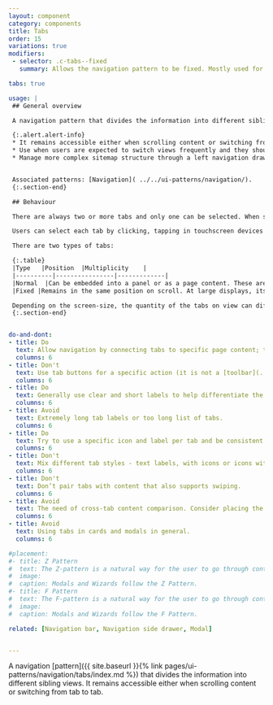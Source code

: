 ```yaml
---
layout: component
category: components
title: Tabs
order: 15
variations: true
modifiers:
 - selector: .c-tabs--fixed
   summary: Allows the navigation pattern to be fixed. Mostly used for mobile solutions.

tabs: true

usage: |
 ## General overview

 A navigation pattern that divides the information into different sibling views.

 {:.alert.alert-info}
 * It remains accessible either when scrolling content or switching from tab to tab.
 * Use when users are expected to switch views frequently and they should be highly aware of equally important views.
 * Manage more complex sitemap structure through a left navigation drawer.


 Associated patterns: [Navigation]( ../../ui-patterns/navigation/).
 {:.section-end}

 ## Behaviour

 There are always two or more tabs and only one can be selected. When selected each tab displays a view with contents beneath.

 Users can select each tab by clicking, tapping in touchscreen devices or by keyboard through tabbing and pressing the ‘Enter’ key.

 There are two types of tabs:

 {:.table}
 |Type   |Position  |Multiplicity    |
 |----------|----------------|-------------|
 |Normal  |Can be embedded into a panel or as a page content. These are aligned to the left.|As the number increases/the tabs are squeezed to each other.|
 |Fixed |Remains in the same position on scroll. At large displays, its aligned to the left and in small its distributed to occupy full width (fitted tabs).|In large displays its the same as default. In small displays (below 960px), if there are more than 3 tabs the user can swipe to scroll and reach the rest.  |

 Depending on the screen-size, the quantity of the tabs on view can differ but the **number should be the same within the same app**.
 {:.section-end}


do-and-dont:
- title: Do
  text: Allow navigation by connecting tabs to specific page content; through tab selection or content swiping.
  columns: 6
- title: Don't
  text: Use tab buttons for a specific action (it is not a [toolbar](../../ui-patterns/tools/toolbar/)).
  columns: 6
- title: Do
  text: Generally use clear and short labels to help differentiate the different sections beneath them.
  columns: 6
- title: Avoid
  text: Extremely long tab labels or too long list of tabs.
  columns: 6
- title: Do
  text: Try to use a specific icon and label per tab and be consistent in form and placement.
  columns: 6
- title: Don't
  text: Mix different tab styles - text labels, with icons or icons with label. Switch the positions.
  columns: 6
- title: Don't
  text: Don’t pair tabs with content that also supports swiping.
  columns: 6
- title: Avoid
  text: The need of cross-tab content comparison. Consider placing the content closer together.
  columns: 6
- title: Avoid
  text: Using tabs in cards and modals in general.
  columns: 6

#placement:
#- title: Z Pattern
#  text: The Z-pattern is a natural way for the user to go through content within a constrained container and when tasks are oriented from the top-left and ending with a primary call to action on the right bottom side of the container.
#  image:
#  caption: Modals and Wizards follow the Z Pattern.
#- title: F Pattern
#  text: The F-pattern is a natural way for the user to go through content within an unconstrained container, such as a form on the page itself. The user will go through the content line-by-line, arriving at a call to action at the end.
#  image:
#  caption: Modals and Wizards follow the F Pattern.

related: [Navigation bar, Navigation side drawer, Modal]


---
```

A navigation [pattern]({{ site.baseurl }}{% link pages/ui-patterns/navigation/tabs/index.md %}) that divides the information into different sibling views. It remains accessible either when scrolling content or switching from tab to tab.
